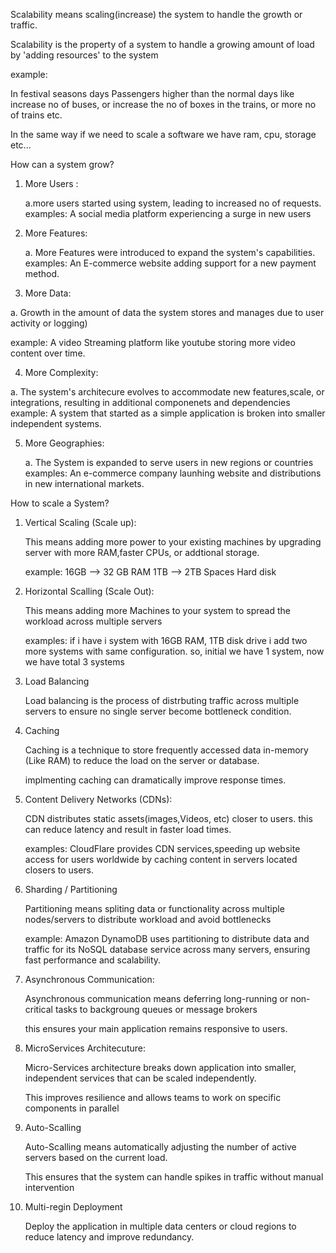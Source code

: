 Scalability means scaling(increase) the system to handle the growth or traffic.

Scalability is the property of a system to handle a growing amount of load by 'adding resources' to the system

example:

In festival seasons days Passengers higher than the normal days like increase no of buses, or increase the no of boxes in the trains, or more no of trains etc.

In the same way if we need to scale a software we have ram, cpu, storage etc...

How can a system grow?

1. More Users :

   a.more users started using system, leading to increased no of requests.
   examples: A social media platform experiencing a surge in new users

2. More Features:

   a. More Features were introduced to expand the system's capabilities.
   examples: An E-commerce website adding support for a new payment method.

3. More Data:

 a. Growth in the amount of data the system stores and manages due to user activity or logging)

 example: A video Streaming platform like youtube storing more video content over time.

4. More Complexity:

  a. The system's architecure evolves to accommodate new features,scale, or integrations, resulting in additional componenets and dependencies
   example: A system that started as a simple application is broken into smaller independent systems.

5. More Geographies:

    a. The System is expanded to serve users in new regions or countries
    examples: An e-commerce company launhing website and distributions in new international markets.

How to scale a System?

1. Vertical Scaling (Scale up):

    This means adding more power to your existing machines by upgrading server with more RAM,faster CPUs, or addtional storage.

    example:
       16GB --> 32 GB RAM
       1TB --> 2TB Spaces Hard disk

2. Horizontal Scalling (Scale Out):
    
    This means adding more Machines to your system to spread the workload across multiple servers

    examples:
     if i have i system with 16GB RAM, 1TB disk drive i add two more systems with same configuration.
     so, initial we have 1 system, now we have total 3 systems

3. Load Balancing
    
    Load balancing is the process of distrbuting traffic across multiple servers to ensure no single server become bottleneck condition.

4. Caching

   Caching is a technique to store frequently accessed data in-memory (Like RAM) to reduce the load on the server or database.

   implmenting caching can dramatically improve response times.

5. Content Delivery Networks (CDNs):

   CDN distributes static assets(images,Videos, etc) closer to users. this can reduce latency and result in faster load times.

   examples: CloudFlare provides CDN services,speeding up website access for users worldwide by caching content in servers located closers to users.

6. Sharding / Partitioning

    Partitioning means spliting data or functionality across multiple nodes/servers to distribute workload and avoid bottlenecks

    example: Amazon DynamoDB uses partitioning to distribute data and traffic for its NoSQL database service across many servers, ensuring fast performance and scalability.


7. Asynchronous Communication:

   Asynchronous communication means deferring long-running or non-critical tasks to backgroung queues or message brokers
   
   this ensures your main application remains responsive to users.

8. MicroServices Architecuture:
     
    Micro-Services architecture breaks down application into smaller, independent services that can be scaled independently.

    This improves resilience and allows teams to work on specific components in parallel

9. Auto-Scalling

    Auto-Scalling means automatically adjusting the number of active servers based on the current load.

    This ensures that the system can handle spikes in traffic without manual intervention

10. Multi-regin Deployment

      Deploy the application in multiple data centers or cloud regions to reduce latency and improve redundancy.





